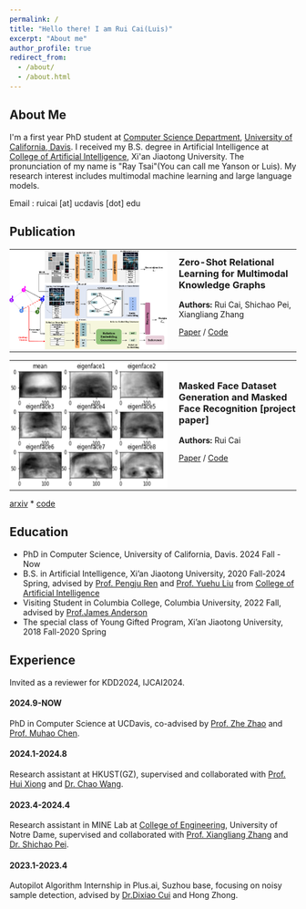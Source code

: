 ```yaml
---
permalink: /
title: "Hello there! I am Rui Cai(Luis)"
excerpt: "About me"
author_profile: true
redirect_from: 
  - /about/
  - /about.html
---
```


## About Me
I'm a first year PhD student at [Computer Science Department](https://cs.ucdavis.edu/), [University of California, Davis](https://www.ucdavis.edu/). I received my B.S. degree in Artificial Intelligence at [College of Artificial Intelligence](https://iair.xjtu.edu.cn/), Xi'an Jiaotong University. The pronunciation of my name is "Ray Tsai"(You can call me Yanson or Luis). My research interest includes multimodal machine learning and large language models.

Email : ruicai [at] ucdavis [dot] edu

<div style="display:none">I had a wonderful RA intern at HKUST(GZ), advised by [Prof. Hui Xiong](https://www.hkust-gz.edu.cn/zh/people/hui-xiong/) and [Dr. Chao Wang](https://scholar.google.com/citations?hl=zh-CN&user=j08V64UAAAAJ&view_op=list_works&sortby=pubdate). I was very fortunate to be advised by [Prof. Xiangliang Zhang](https://engineering.nd.edu/faculty/xiangliang-zhang/) and [Dr. Shichao Pei](https://scpei.github.io/) of MINE Lab from [College of Engineering](https://engineering.nd.edu/), University of Notre Dame. I had a one-semester visit in Columbia University and luckily advised by [Prof.James Anderson](http://www.columbia.edu/~ja3451/) and gained a lot form his Convex Optimization course. I spent my wonderful sophomore year advised by [Prof. Pengju Ren](https://gr.xjtu.edu.cn/en/web/pengjuren) from [College of Artificial Intelligence](https://iair.xjtu.edu.cn/), Xi'an Jiaotong University. I was enrolled in Youth Gifted Program of Xi'an Jiaotong University at 2018, and graduated at 2020.</div>

## Publication

<div align="center">
  <table style="border-collapse: collapse; border: none; width: 100%;">
    <tr>
      <td width="55%" style="border: none; padding: 0;">
        <img src="https://raw.githubusercontent.com/luisrui/luisrui.github.io/master/images/MRE_pipeline.png" alt="Paper Pipeline" width="500" height="300" style="max-width: 100%; height: auto;">
      </td>
      <td width="45%" style="border: none; padding: 0 0 0 20px; vertical-align: middle; text-align: left;">
        <div style="display: inline-block; text-align: left;">
          <h3 style="margin-top: 0;">Zero-Shot Relational Learning for Multimodal Knowledge Graphs</h3>
          <p><strong>Authors:</strong> Rui Cai, Shichao Pei, Xiangliang Zhang</p>
          <p>
            <a href="https://arxiv.org/pdf/2404.06220.pdf">Paper</a> / 
            <a href="https://github.com/luisrui/Multimodal-Relation-Extrapolation">Code</a>
          </p>
        </div>
      </td>
    </tr>
  </table>
</div>

<div align="center">
  <table style="border-collapse: collapse; border: none; width: 100%;">
    <tr>
      <td width="55%" style="border: none; padding: 0;">
        <img src="https://raw.githubusercontent.com/luisrui/luisrui.github.io/master/images/mask_face_pipeline.png" alt="Paper Pipeline" width="500" height="300" style="max-width: 100%; height: auto;">
      </td>
      <td width="45%" style="border: none; padding: 0 0 0 20px; vertical-align: middle; text-align: left;">
        <div style="display: inline-block; text-align: left;">
          <h3 style="margin-top: 0;">Masked Face Dataset Generation and Masked Face Recognition [project paper]</h3>
          <p><strong>Authors:</strong> Rui Cai</p>
          <p>
            <a href="https://arxiv.org/pdf/2311.07475v1">Paper</a> /
            <a href="https://github.com/luisrui/Seeing-AI-System">Code</a>
          </p>
        </div>
      </td>
    </tr>
  </table>
</div>

[arxiv](https://arxiv.org/abs/2311.07475) * [code](https://github.com/luisrui/Seeing-AI-system)

## Education
+ PhD in Computer Science, University of California, Davis. 2024 Fall - Now
+ B.S. in Artificial Intelligence, Xi’an Jiaotong University, 2020 Fall-2024 Spring, advised by [Prof. Pengju Ren](https://gr.xjtu.edu.cn/en/web/pengjuren) and [Prof. Yuehu Liu]([https://gr.xjtu.edu.cn/en/web/yuehuliu](https://gr.xjtu.edu.cn/en/web/liuyh)) from [College of Artificial Intelligence](https://iair.xjtu.edu.cn/)
+ Visiting Student in Columbia College, Columbia University, 2022 Fall, advised by [Prof.James Anderson](http://www.columbia.edu/~ja3451/)
+ The special class of Young Gifted Program, Xi’an Jiaotong University, 2018 Fall-2020 Spring

## Experience
Invited as a reviewer for KDD2024, IJCAI2024.

#### 2024.9-NOW

PhD in Computer Science at UCDavis, co-advised by [Prof. Zhe Zhao](https://sites.google.com/view/zhezhao) and [Prof. Muhao Chen](https://muhaochen.github.io/). 

#### 2024.1-2024.8

Research assistant at HKUST(GZ), supervised and collaborated with [Prof. Hui Xiong](https://facultyprofiles.hkust-gz.edu.cn/faculty-personal-page?id=253) and [Dr. Chao Wang](https://scholar.google.com/citations?hl=zh-CN&user=j08V64UAAAAJ&view_op=list_works&sortby=pubdate).

#### 2023.4-2024.4

Research assistant in MINE Lab at [College of Engineering](https://engineering.nd.edu/), University of Notre Dame, supervised 
and collaborated with [Prof. Xiangliang Zhang](https://engineering.nd.edu/faculty/xiangliang-zhang/) and [Dr. Shichao Pei](https://scpei.github.io/).

#### 2023.1-2023.4

Autopilot Algorithm Internship in Plus.ai, Suzhou base, focusing on noisy sample detection, advised by [Dr.Dixiao Cui](https://www.linkedin.com/in/dixiaocui/) and Hong Zhong.
